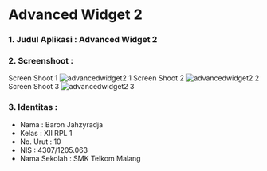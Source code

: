 # Advanced Widget 2

<h3>1. Judul Aplikasi : Advanced Widget 2 </h3>
<h3>2. Screenshoot : </h3>

Screen Shoot 1
![advancedwidget2 1](https://cloud.githubusercontent.com/assets/22133450/18707017/74136f50-801e-11e6-8a3a-e3cdef6967c9.jpg)
Screen Shoot 2
![advancedwidget2 2](https://cloud.githubusercontent.com/assets/22133450/18707018/7414384a-801e-11e6-85af-9472e1e3811a.jpg)
Screen Shoot 3
![advancedwidget2 3](https://cloud.githubusercontent.com/assets/22133450/18707019/74251066-801e-11e6-9f1b-5673b61f5190.jpg)

<h3>3. Identitas : </h3>

- Nama : Baron Jahzyradja
- Kelas : XII RPL 1
- No. Urut : 10
- NIS : 4307/1205.063
- Nama Sekolah : SMK Telkom Malang
